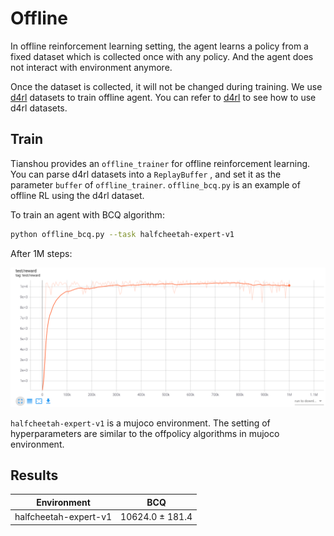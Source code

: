 # Offline

In offline reinforcement learning setting, the agent learns a policy from a fixed dataset which is collected once with any policy. And the agent does not interact with environment anymore. 

Once the dataset is collected, it will not be changed during training. We use [d4rl](https://github.com/rail-berkeley/d4rl) datasets to train offline agent. You can refer to [d4rl](https://github.com/rail-berkeley/d4rl) to see how to use d4rl datasets. 

## Train

Tianshou provides an `offline_trainer` for offline reinforcement learning. You can parse d4rl datasets into a `ReplayBuffer` , and set it as the parameter `buffer` of `offline_trainer`.  `offline_bcq.py` is an example of offline RL using the d4rl dataset.

To train an agent with BCQ algorithm:

```bash
python offline_bcq.py --task halfcheetah-expert-v1
```

After 1M steps:

![halfcheetah-expert-v1_reward](results/bcq/halfcheetah-expert-v1_reward.png)

`halfcheetah-expert-v1` is a mujoco environment. The setting of hyperparameters are similar to the offpolicy algorithms in mujoco environment.

## Results

| Environment           | BCQ             |
| --------------------- | --------------- |
| halfcheetah-expert-v1 | 10624.0 ± 181.4 |

